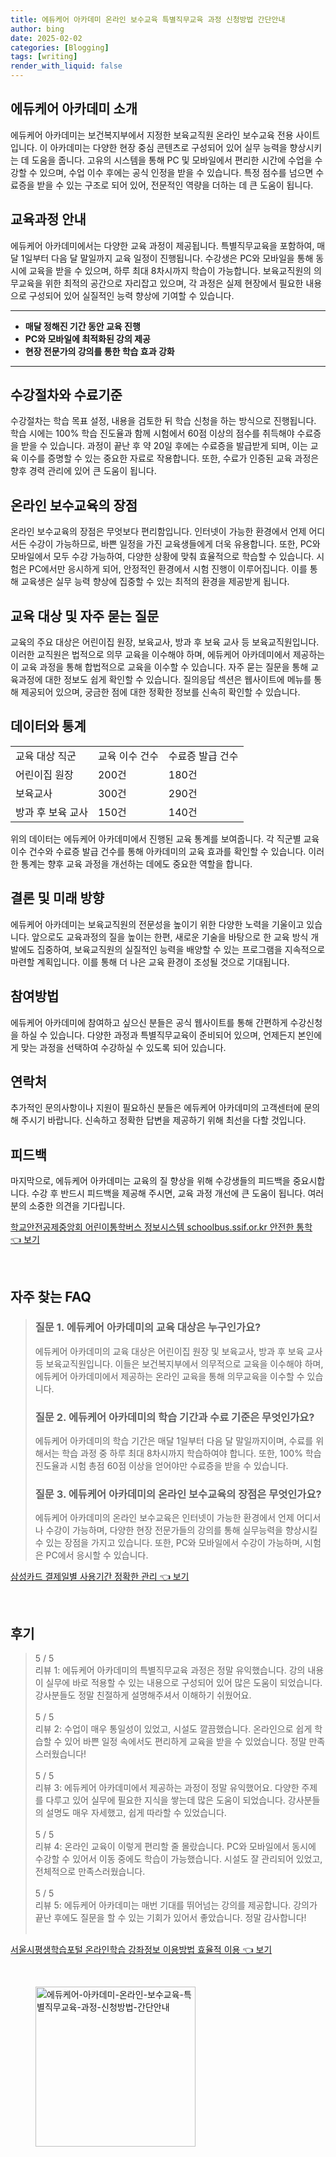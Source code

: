 ```yaml
---
title: 에듀케어 아카데미 온라인 보수교육 특별직무교육 과정 신청방법 간단안내
author: bing
date: 2025-02-02
categories: [Blogging]
tags: [writing]
render_with_liquid: false
---
```



<h2 id='에듀케어_아카데미_소개'>에듀케어 아카데미 소개</h2>

<p>에듀케어 아카데미는 보건복지부에서 지정한 보육교직원 온라인 보수교육 전용 사이트입니다. 이 아카데미는 다양한 현장 중심 콘텐츠로 구성되어 있어 실무 능력을 향상시키는 데 도움을 줍니다. 고유의 시스템을 통해 PC 및 모바일에서 편리한 시간에 수업을 수강할 수 있으며, 수업 이수 후에는 공식 인정을 받을 수 있습니다. 특정 점수를 넘으면 수료증을 받을 수 있는 구조로 되어 있어, 전문적인 역량을 더하는 데 큰 도움이 됩니다.</p>

<h2 id='교육과정_안내'>교육과정 안내</h2>

<p>에듀케어 아카데미에서는 다양한 교육 과정이 제공됩니다. 특별직무교육을 포함하여, 매달 1일부터 다음 달 말일까지 교육 일정이 진행됩니다. 수강생은 PC와 모바일을 통해 동시에 교육을 받을 수 있으며, 하루 최대 8차시까지 학습이 가능합니다. 보육교직원의 의무교육을 위한 최적의 공간으로 자리잡고 있으며, 각 과정은 실제 현장에서 필요한 내용으로 구성되어 있어 실질적인 능력 향상에 기여할 수 있습니다.</p>

<hr />

<ul>
    <li><b>매달 정해진 기간 동안 교육 진행</b></li>
    <li><b>PC와 모바일에 최적화된 강의 제공</b></li>
    <li><b>현장 전문가의 강의를 통한 학습 효과 강화</b></li>
</ul>

<hr />

<h2 id='수강절차와_수료기준'>수강절차와 수료기준</h2>

<p>수강절차는 학습 목표 설정, 내용을 검토한 뒤 학습 신청을 하는 방식으로 진행됩니다. 학습 시에는 100% 학습 진도율과 함께 시험에서 60점 이상의 점수를 취득해야 수료증을 받을 수 있습니다. 과정이 끝난 후 약 20일 후에는 수료증을 발급받게 되며, 이는 교육 이수를 증명할 수 있는 중요한 자료로 작용합니다. 또한, 수료가 인증된 교육 과정은 향후 경력 관리에 있어 큰 도움이 됩니다.</p>

<h2 id='온라인_보수교육의_장점'>온라인 보수교육의 장점</h2>

<p>온라인 보수교육의 장점은 무엇보다 편리함입니다. 인터넷이 가능한 환경에서 언제 어디서든 수강이 가능하므로, 바쁜 일정을 가진 교육생들에게 더욱 유용합니다. 또한, PC와 모바일에서 모두 수강 가능하여, 다양한 상황에 맞춰 효율적으로 학습할 수 있습니다. 시험은 PC에서만 응시하게 되어, 안정적인 환경에서 시험 진행이 이루어집니다. 이를 통해 교육생은 실무 능력 향상에 집중할 수 있는 최적의 환경을 제공받게 됩니다.</p>

<h2 id='교육_대상 및_자주_묻는_질문'>교육 대상 및 자주 묻는 질문</h2>

<p>교육의 주요 대상은 어린이집 원장, 보육교사, 방과 후 보육 교사 등 보육교직원입니다. 이러한 교직원은 법적으로 의무 교육을 이수해야 하며, 에듀케어 아카데미에서 제공하는 이 교육 과정을 통해 합법적으로 교육을 이수할 수 있습니다. 자주 묻는 질문을 통해 교육과정에 대한 정보도 쉽게 확인할 수 있습니다. 질의응답 섹션은 웹사이트에 메뉴를 통해 제공되어 있으며, 궁금한 점에 대한 정확한 정보를 신속히 확인할 수 있습니다.</p>

<h2 id='데이터와_통계'>데이터와 통계</h2>

<table>
    <tr>
        <td>교육 대상 직군</td>
        <td>교육 이수 건수</td>
        <td>수료증 발급 건수</td>
    </tr>
    <tr>
        <td>어린이집 원장</td>
        <td>200건</td>
        <td>180건</td>
    </tr>
    <tr>
        <td>보육교사</td>
        <td>300건</td>
        <td>290건</td>
    </tr>
    <tr>
        <td>방과 후 보육 교사</td>
        <td>150건</td>
        <td>140건</td>
    </tr>
</table>

<p>위의 데이터는 에듀케어 아카데미에서 진행된 교육 통계를 보여줍니다. 각 직군별 교육 이수 건수와 수료증 발급 건수를 통해 아카데미의 교육 효과를 확인할 수 있습니다. 이러한 통계는 향후 교육 과정을 개선하는 데에도 중요한 역할을 합니다.</p>

<h2 id='결론 및_미래_방향'>결론 및 미래 방향</h2>

<p>에듀케어 아카데미는 보육교직원의 전문성을 높이기 위한 다양한 노력을 기울이고 있습니다. 앞으로도 교육과정의 질을 높이는 한편, 새로운 기술을 바탕으로 한 교육 방식 개발에도 집중하여, 보육교직원의 실질적인 능력을 배양할 수 있는 프로그램을 지속적으로 마련할 계획입니다. 이를 통해 더 나은 교육 환경이 조성될 것으로 기대됩니다.</p>

<h2 id='참여방법'>참여방법</h2>

<p>에듀케어 아카데미에 참여하고 싶으신 분들은 공식 웹사이트를 통해 간편하게 수강신청을 하실 수 있습니다. 다양한 과정과 특별직무교육이 준비되어 있으며, 언제든지 본인에게 맞는 과정을 선택하여 수강하실 수 있도록 되어 있습니다. </p>

<h2 id='연락처'>연락처</h2>

<p>추가적인 문의사항이나 지원이 필요하신 분들은 에듀케어 아카데미의 고객센터에 문의해 주시기 바랍니다. 신속하고 정확한 답변을 제공하기 위해 최선을 다할 것입니다.</p>

<h2 id='피드백'>피드백</h2>

<p>마지막으로, 에듀케어 아카데미는 교육의 질 향상을 위해 수강생들의 피드백을 중요시합니다. 수강 후 반드시 피드백을 제공해 주시면, 교육 과정 개선에 큰 도움이 됩니다. 여러분의 소중한 의견을 기다립니다.</p>


<p><a class="click-button" title="학교안전공제중앙회 어린이통학버스 정보시스템 schoolbus.ssif.or.kr 안전한 통학" href="https://24nara.github.io/posts/%ED%95%99%EA%B5%90%EC%95%88%EC%A0%84%EA%B3%B5%EC%A0%9C%EC%A4%91%EC%95%99%ED%9A%8C-%EC%96%B4%EB%A6%B0%EC%9D%B4%ED%86%B5%ED%95%99%EB%B2%84%EC%8A%A4-%EC%A0%95%EB%B3%B4%EC%8B%9C%EC%8A%A4%ED%85%9C-schoolbus.ssif.or.kr-%EC%95%88%EC%A0%84%ED%95%9C-%ED%86%B5%ED%95%99/" rel="dofollow">학교안전공제중앙회 어린이통학버스 정보시스템 schoolbus.ssif.or.kr 안전한 통학 👈 보기</a></p><br>
<h2 id='자주_찾는_FAQ'>자주 찾는 FAQ</h2>
<div itemscope="" itemtype="https://schema.org/FAQPage"> 
<blockquote> 
<div itemscope="" itemprop="mainEntity" itemtype="https://schema.org/Question"> 
<h3 itemprop="name">질문 1. 에듀케어 아카데미의 교육 대상은 누구인가요?</h3> 
<div itemscope="" itemprop="acceptedAnswer" itemtype="https://schema.org/Answer"> 
<span itemprop="text"> 
<p>에듀케어 아카데미의 교육 대상은 어린이집 원장 및 보육교사, 방과 후 보육 교사 등 보육교직원입니다. 이들은 보건복지부에서 의무적으로 교육을 이수해야 하며, 에듀케어 아카데미에서 제공하는 온라인 교육을 통해 의무교육을 이수할 수 있습니다.</p> 
</span> 
</div> 
</div> 

<div itemscope="" itemprop="mainEntity" itemtype="https://schema.org/Question"> 
<h3 itemprop="name">질문 2. 에듀케어 아카데미의 학습 기간과 수료 기준은 무엇인가요?</h3> 
<div itemscope="" itemprop="acceptedAnswer" itemtype="https://schema.org/Answer"> 
<span itemprop="text"> 
<p>에듀케어 아카데미의 학습 기간은 매달 1일부터 다음 달 말일까지이며, 수료를 위해서는 학습 과정 중 하루 최대 8차시까지 학습하여야 합니다. 또한, 100% 학습 진도율과 시험 총점 60점 이상을 얻어야만 수료증을 받을 수 있습니다.</p> 
</span> 
</div> 
</div> 

<div itemscope="" itemprop="mainEntity" itemtype="https://schema.org/Question"> 
<h3 itemprop="name">질문 3. 에듀케어 아카데미의 온라인 보수교육의 장점은 무엇인가요?</h3> 
<div itemscope="" itemprop="acceptedAnswer" itemtype="https://schema.org/Answer"> 
<span itemprop="text"> 
<p>에듀케어 아카데미의 온라인 보수교육은 인터넷이 가능한 환경에서 언제 어디서나 수강이 가능하며, 다양한 현장 전문가들의 강의를 통해 실무능력을 향상시킬 수 있는 장점을 가지고 있습니다. 또한, PC와 모바일에서 수강이 가능하며, 시험은 PC에서 응시할 수 있습니다.</p> 
</span> 
</div> 
</div> 
</blockquote> 
</div>
<p><a class="click-button" title="삼성카드 결제일별 사용기간 정확한 관리" href="https://24nara.github.io/posts/%EC%82%BC%EC%84%B1%EC%B9%B4%EB%93%9C-%EA%B2%B0%EC%A0%9C%EC%9D%BC%EB%B3%84-%EC%82%AC%EC%9A%A9%EA%B8%B0%EA%B0%84-%EC%A0%95%ED%99%95%ED%95%9C-%EA%B4%80%EB%A6%AC/" rel="dofollow">삼성카드 결제일별 사용기간 정확한 관리 👈 보기</a></p><br>
<h2 id='후기'>후기</h2>
<div itemscope itemtype="https://schema.org/Product">
  <blockquote>
  <div itemprop="review" itemscope itemtype="https://schema.org/Review">
      <div itemprop="reviewRating" itemscope itemtype="https://schema.org/Rating"> <span itemprop="ratingValue">5</span> / <span itemprop="bestRating">5</span> </div>
      <span itemprop="reviewBody">리뷰 1: 에듀케어 아카데미의 특별직무교육 과정은 정말 유익했습니다. 강의 내용이 실무에 바로 적용할 수 있는 내용으로 구성되어 있어 많은 도움이 되었습니다. 강사분들도 정말 친절하게 설명해주셔서 이해하기 쉬웠어요.</span>
  </div>
  <br>
  <div itemprop="review" itemscope itemtype="https://schema.org/Review">
      <div itemprop="reviewRating" itemscope itemtype="https://schema.org/Rating"> <span itemprop="ratingValue">5</span> / <span itemprop="bestRating">5</span> </div>
      <span itemprop="reviewBody">리뷰 2: 수업이 매우 통일성이 있었고, 시설도 깔끔했습니다. 온라인으로 쉽게 학습할 수 있어 바쁜 일정 속에서도 편리하게 교육을 받을 수 있었습니다. 정말 만족스러웠습니다!</span>
  </div>
  <br>
  <div itemprop="review" itemscope itemtype="https://schema.org/Review">
      <div itemprop="reviewRating" itemscope itemtype="https://schema.org/Rating"> <span itemprop="ratingValue">5</span> / <span itemprop="bestRating">5</span> </div>
      <span itemprop="reviewBody">리뷰 3: 에듀케어 아카데미에서 제공하는 과정이 정말 유익했어요. 다양한 주제를 다루고 있어 실무에 필요한 지식을 쌓는데 많은 도움이 되었습니다. 강사분들의 설명도 매우 자세했고, 쉽게 따라할 수 있었습니다.</span>
  </div>
  <br>
  <div itemprop="review" itemscope itemtype="https://schema.org/Review">
      <div itemprop="reviewRating" itemscope itemtype="https://schema.org/Rating"> <span itemprop="ratingValue">5</span> / <span itemprop="bestRating">5</span> </div>
      <span itemprop="reviewBody">리뷰 4: 온라인 교육이 이렇게 편리할 줄 몰랐습니다. PC와 모바일에서 동시에 수강할 수 있어서 이동 중에도 학습이 가능했습니다. 시설도 잘 관리되어 있었고, 전체적으로 만족스러웠습니다.</span>
  </div>
  <br>
  <div itemprop="review" itemscope itemtype="https://schema.org/Review">
      <div itemprop="reviewRating" itemscope itemtype="https://schema.org/Rating"> <span itemprop="ratingValue">5</span> / <span itemprop="bestRating">5</span> </div>
      <span itemprop="reviewBody">리뷰 5: 에듀케어 아카데미는 매번 기대를 뛰어넘는 강의를 제공합니다. 강의가 끝난 후에도 질문을 할 수 있는 기회가 있어서 좋았습니다. 정말 감사합니다!</span>
  </div>
  <br>
  </blockquote>
</div>
<p><a class="click-button" title="서울시평생학습포털 온라인학습 강좌정보 이용방법 효율적 이용" href="https://24nara.github.io/posts/%EC%84%9C%EC%9A%B8%EC%8B%9C%ED%8F%89%EC%83%9D%ED%95%99%EC%8A%B5%ED%8F%AC%ED%84%B8-%EC%98%A8%EB%9D%BC%EC%9D%B8%ED%95%99%EC%8A%B5-%EA%B0%95%EC%A2%8C%EC%A0%95%EB%B3%B4-%EC%9D%B4%EC%9A%A9%EB%B0%A9%EB%B2%95-%ED%9A%A8%EC%9C%A8%EC%A0%81-%EC%9D%B4%EC%9A%A9/" rel="dofollow">서울시평생학습포털 온라인학습 강좌정보 이용방법 효율적 이용 👈 보기</a></p><br>
<figure class="image"><img src="https://24nara.github.io/assets/img/thumbnail/에듀케어-아카데미-온라인-보수교육-특별직무교육-과정-신청방법-간단안내.webp" alt="에듀케어-아카데미-온라인-보수교육-특별직무교육-과정-신청방법-간단안내" width="256" height="256"></figure>